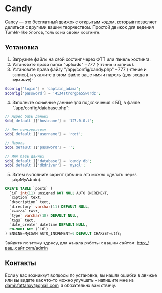 Candy
=====

Candy — это бесплатный движок с открытым кодом, который позволяет делиться с другими вашим творчеством. Простой движок для ведения Tumblr-like блогов, только на своём хостинге.

## Установка

1. Загрузите файлы на свой хостинг через ФТП или панель хостинга.
2. Установите права папке "uploads" – 777 (чтение и запись).
3. Установите права файлу "/app/config/candy.php" – 777 (чтение и запись), и укажите в этом файле ваше имя и пароль (для входа в админку):

  ```php
  $config['login'] = 'captain_adama';
  $config['password'] = '4534strongpa55wordz';
  ```

4. Заполните основные данные для подключения к БД, в файле "/app/config/database.php":
  ```php
  // Адрес базы данных
  $db['default']['hostname'] = '127.0.0.1';
  
  // Имя пользователя
  $db['default']['username'] = 'root';
  
  // Пароль
  $db['default']['password'] = '';
  
  // Имя базы данных
  $db['default']['database'] = 'candy_db';
  $db['default']['dbdriver'] = 'mysql';
  ```
5. Затем выполните скрипт (обычно это можно сделать через phpMyAdmin):
```sql
CREATE TABLE `posts` (
  `id` int(11) unsigned NOT NULL AUTO_INCREMENT,
  `caption` text,
  `description` text,
  `directory` varchar(11) DEFAULT NULL,
  `source` text,
  `type` varchar(10) DEFAULT NULL,
  `tags` text,
  `date_create` datetime DEFAULT NULL,
  PRIMARY KEY (`id`)
) ENGINE=MyISAM AUTO_INCREMENT=0 DEFAULT CHARSET=utf8;
```

Зайдите по этому адресу, для начала работы с вашим сайтом:
http://ваш_сайт.com/admin

## Контакты
Если у вас возникнут вопросы по установке, вы нашли ошибки в движке или вы видите как что-то можно улучшить – напишите мне на damir.fattahov@gmail.com, я обязательно вам отвечу.
